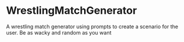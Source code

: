 # WrestlingMatchGenerator
A wrestling match generator using prompts to create a scenario for the user. Be as wacky and random as you want
